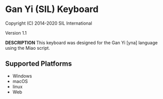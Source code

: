 Gan Yi (SIL) Keyboard
=====================

Copyright (C) 2014-2020 SIL International

Version 1.1

__DESCRIPTION__
This keyboard was designed for the Gan Yi [yna] language using the Miao script.

Supported Platforms
-------------------
 * Windows
 * macOS
 * linux
 * Web
